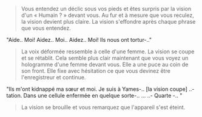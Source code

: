 > Vous entendez un déclic sous vos pieds et êtes surpris par la vision d'un « Humain ? » devant vous. Au fur et à mesure que vous reculez, la vision devient plus claire. La vision s'effondre après chaque phrase que vous entendez.

"Aide.. Moi! Aidez.. Moi.. Aidez.. Moi! Ils nous ont tortur-.."

> La voix déformée ressemble à celle d'une femme. La vision se coupe et se rétablit. Cela semble plus clair maintenant que vous voyez un hologramme d'une femme devant vous. Elle a une puce au coin de son front. Elle fixe avec hésitation ce que vous devinez être l'enregistreur et continue.

"Ils m'ont kidnappé ma sœur et moi. Je suis à Yames-.. [la vision coupe] ..-tation. Dans une cellule enfermée en quelque sorte-.. ... ..- Quarte -.. "

> La vision se brouille et vous remarquez que l'appareil s'est éteint.
